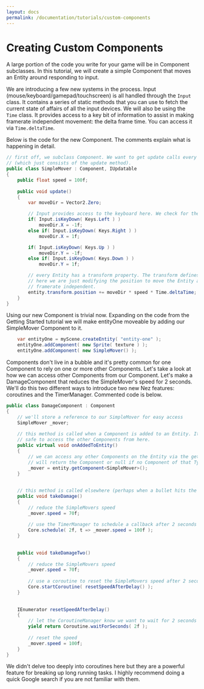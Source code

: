 ```yaml
---
layout: docs
permalink: /documentation/tutorials/custom-components
---
```


Creating Custom Components
==========

A large portion of the code you write for your game will be in Component subclasses. In this tutorial, we will create a simple Component that moves an Entity around responding to input.

We are introducing a few new systems in the process. Input (mouse/keyboard/gamepad/touchscreen) is all handled through the `Input` class. It contains a series of static methods that you can use to fetch the current state of affairs of all the input devices. We will also be using the `Time` class. It provides access to a key bit of information to assist in making framerate independent movement: the delta frame time. You can access it via `Time.deltaTime`.

Below is the code for the new Component. The comments explain what is happening in detail.

```cs
// first off, we subclass Component. We want to get update calls every frame so we add the IUpdatable interface
// (which just consists of the update method).
public class SimpleMover : Component, IUpdatable
{
	public float speed = 100f;
	
	public void update()
	{
		var moveDir = Vector2.Zero;

		// Input provides access to the keyboard here. We check for the left/right/up/down arrow keys and set the movement direction accordingly.
		if( Input.isKeyDown( Keys.Left ) )
			moveDir.X = -1f;
		else if( Input.isKeyDown( Keys.Right ) )
			moveDir.X = 1f;

		if( Input.isKeyDown( Keys.Up ) )
			moveDir.Y = -1f;
		else if( Input.isKeyDown( Keys.Down ) )
			moveDir.Y = 1f;

		// every Entity has a transform property. The transform defines the Entity's physical representation in space (position/rotation/scale).
		// here we are just modifying the position to move the Entity around. We multiply the movement by Time.deltaTime to keep things
		// framerate independent.
		entity.transform.position += moveDir * speed * Time.deltaTime;
	}
}
```

Using our new Component is trivial now. Expanding on the code from the Getting Started tutorial we will make entityOne moveable by adding our SimpleMover Component to it.

```cs
    var entityOne = myScene.createEntity( "entity-one" );
    entityOne.addComponent( new Sprite( texture ) );
    entityOne.addComponent( new SimpleMover() );
```

Components don't live in a bubble and it's pretty common for one Component to rely on one or more other Components. Let's take a look at how we can access other Components from our Component. Let's make a DamageComponent that reduces the SimpleMover's speed for 2 seconds. We'll do this two different ways to introduce two new Nez features: coroutines and the TimerManager. Commented code is below.

```cs
public class DamageComponent : Component
{
	// we'll store a reference to our SimpleMover for easy access
	SimpleMover _mover;
	
	// this method is called when a Component is added to an Entity. It is called after all the Components are added in a frame so it is
	// safe to access the other Components from here.
	public virtual void onAddedToEntity()
	{
		// we can access any other Components on the Entity via the getComponent method. Just pass in the Type of the Component and it
		// will return the Component or null if no Component of that Type is on the Entity.
		_mover = entity.getComponent<SimpleMover>();
	}
	
	
	// this method is called elsewhere (perhaps when a bullet hits the Entity). It reduces the SimpleMovers speed for 2 seconds
	public void takeDamage()
	{
		// reduce the SimpleMovers speed
		_mover.speed = 70f;
		
		// use the TimerManager to schedule a callback after 2 seconds have elapsed
		Core.schedule( 2f, t => _mover.speed = 100f );
	}
	
	
	public void takeDamageTwo()
	{
		// reduce the SimpleMovers speed
		_mover.speed = 70f;
		
		// use a coroutine to reset the SimpleMovers speed after 2 seconds have elapsed
		Core.startCoroutine( resetSpeedAfterDelay() );
	}
	
	
	IEnumerator resetSpeedAfterDelay()
	{
		// let the CoroutineManager know we want to wait for 2 seconds
		yield return Coroutine.waitForSeconds( 2f );
		
		// reset the speed
		_mover.speed = 100f;
	}
}
```

We didn't delve too deeply into coroutines here but they are a powerful feature for breaking up long running tasks. I highly recommend doing a quick Google search if you are not familiar with them.
